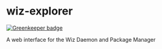 # wiz-explorer

[![Greenkeeper badge](https://badges.greenkeeper.io/wizml/explorer.svg)](https://greenkeeper.io/)

A web interface for the Wiz Daemon and Package Manager
